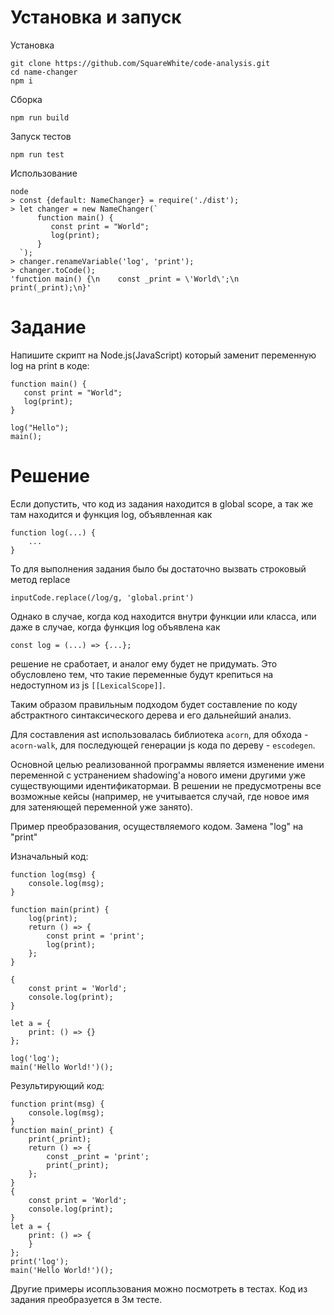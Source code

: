 # Установка и запуск
Установка

    git clone https://github.com/SquareWhite/code-analysis.git
    cd name-changer
    npm i
    
Сборка

    npm run build
    
Запуск тестов

    npm run test
    
Использование
    
    node
    > const {default: NameChanger} = require('./dist');
    > let changer = new NameChanger(`
          function main() {
             const print = "World";
             log(print);
          }
      `);
    > changer.renameVariable('log', 'print');  
    > changer.toCode();
    'function main() {\n    const _print = \'World\';\n    print(_print);\n}'



# Задание
Напишите скрипт на Node.js(JavaScript) который заменит переменную log на print в коде:

    function main() {
       const print = "World";
       log(print);
    }

    log("Hello");
    main();
    
# Решение
Если допустить, что код из задания находится в global scope, 
а так же там находится и функция log, объявленная как 
    
    function log(...) {
        ...
    }
    
То для выполнения задания было бы достаточно вызвать строковый метод replace

    inputCode.replace(/log/g, 'global.print')

Однако в случае, когда код находится внутри функции или класса, или даже в случае, когда
функция log объявлена как

    const log = (...) => {...};
    
решение не сработает, и аналог ему будет не придумать. Это обусловлено тем, что
такие переменные будут крепиться на недоступном из js `[[LexicalScope]]`.

Таким образом правильным подходом будет составление по коду абстрактного синтаксического
дерева и его дальнейший анализ. 

Для составления ast использовалась библиотека `acorn`, для обхода - `acorn-walk`, для последующей
генерации js кода по дереву - `escodegen`. 

Основной целью реализованной программы является изменение имени переменной с устранением 
shadowing'а нового имени другими уже существующими идентификатормаи. В решении не предусмотрены
все возможные кейсы (например, не учитывается случай, где новое имя для затеняющей переменной уже занято).

Пример преобразования, осуществляемого кодом. Замена "log" на "print"

Изначальный код:

    function log(msg) {
        console.log(msg);
    }

    function main(print) {
        log(print);
        return () => {
            const print = 'print';
            log(print);
        };
    }
    
    {
        const print = 'World';
        console.log(print);
    }
    
    let a = {
        print: () => {}
    };

    log('log');
    main('Hello World!')();
    
    
Результирующий код:

    function print(msg) {
        console.log(msg);
    }
    function main(_print) {
        print(_print);
        return () => {
            const _print = 'print';
            print(_print);
        };
    }
    {
        const print = 'World';
        console.log(print);
    }
    let a = {
        print: () => {
        }
    };
    print('log');
    main('Hello World!')();
    
Другие примеры исопльзования можно посмотреть в тестах. 
Код из задания преобразуется в 3м тесте.
